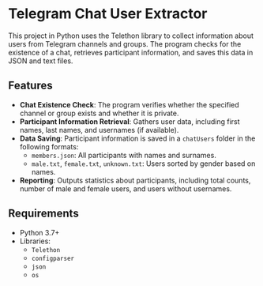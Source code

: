 # Telegram Chat User Extractor

This project in Python uses the Telethon library to collect information about users from Telegram channels and groups. The program checks for the existence of a chat, retrieves participant information, and saves this data in JSON and text files.

## Features

- **Chat Existence Check**: The program verifies whether the specified channel or group exists and whether it is private.
- **Participant Information Retrieval**: Gathers user data, including first names, last names, and usernames (if available).
- **Data Saving**: Participant information is saved in a `chatUsers` folder in the following formats:
  - `members.json`: All participants with names and surnames.
  - `male.txt`, `female.txt`, `unknown.txt`: Users sorted by gender based on names.
- **Reporting**: Outputs statistics about participants, including total counts, number of male and female users, and users without usernames.

## Requirements

- Python 3.7+
- Libraries:
  - `Telethon`
  - `configparser`
  - `json`
  - `os`

